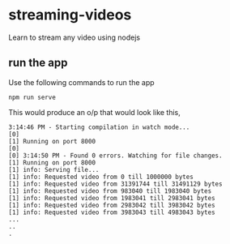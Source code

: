 # streaming-videos
Learn to stream any video using nodejs

## run the app
Use the following commands to run the app
```
npm run serve
```

This would produce an o/p that would look like this,
```
3:14:46 PM - Starting compilation in watch mode...
[0] 
[1] Running on port 8000
[0] 
[0] 3:14:50 PM - Found 0 errors. Watching for file changes.
[1] Running on port 8000
[1] info: Serving file...
[1] info: Requested video from 0 till 1000000 bytes
[1] info: Requested video from 31391744 till 31491129 bytes
[1] info: Requested video from 983040 till 1983040 bytes
[1] info: Requested video from 1983041 till 2983041 bytes
[1] info: Requested video from 2983042 till 3983042 bytes
[1] info: Requested video from 3983043 till 4983043 bytes
...
..
.
```
